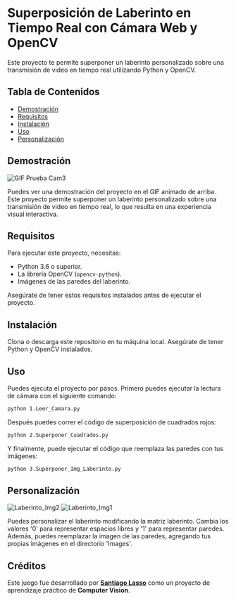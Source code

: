 # Superposición de Laberinto en Tiempo Real con Cámara Web y OpenCV
Este proyecto te permite superponer un laberinto personalizado sobre una transmisión de video en tiempo real utilizando Python y OpenCV.

## Tabla de Contenidos
- [Demostración](#demostración)
- [Requisitos](#requisitos)
- [Instalación](#instalación)
- [Uso](#uso)
- [Personalización](#personalización)

## Demostración
![GIF Prueba Cam3](https://github.com/santiagolassog/Superposicion-Imagen-Laberinto-en-Tiempo-Real-con-Camara-Web-OpenCV/assets/27078128/5cb522e8-375e-4528-acf5-246623e45fd8)

Puedes ver una demostración del proyecto en el GIF animado de arriba. Este proyecto permite superponer un laberinto personalizado sobre una transmisión de video en tiempo real, lo que resulta en una experiencia visual interactiva.

## Requisitos

Para ejecutar este proyecto, necesitas:

- Python 3.6 o superior.
- La librería OpenCV (`opencv-python`).
- Imágenes de las paredes del laberinto.

Asegúrate de tener estos requisitos instalados antes de ejecutar el proyecto.

## Instalación

Clona o descarga este repositorio en tu máquina local.
Asegúrate de tener Python y OpenCV instalados.

## Uso
Puedes ejecuta el proyecto por pasos. Primero puedes ejecutar la lectura de cámara con el siguiente comando:
```bash
python 1.Leer_Camara.py
```
Después puedes correr el código de superposición de cuadrados rojos:
```bash
python 2.Superponer_Cuadrados.py
```
Y finalmente, puede ejecutar el código que reemplaza las paredes con tus imágenes:
```bash
python 3.Superponer_Img_Laberinto.py
```

## Personalización
![Laberinto_Img2](https://github.com/santiagolassog/Superposicion-Imagen-Laberinto-en-Tiempo-Real-con-Camara-Web-OpenCV/assets/27078128/9445105e-1f7b-4469-bdbd-5da328b65f71)
![Laberinto_Img1](https://github.com/santiagolassog/Superposicion-Imagen-Laberinto-en-Tiempo-Real-con-Camara-Web-OpenCV/assets/27078128/b1e1e84e-1378-477d-9105-587b8d680b45)

Puedes personalizar el laberinto modificando la matriz laberinto. Cambia los valores '0' para representar espacios libres y '1' para representar paredes. Además, puedes reemplazar la imagen de las paredes, agregando tus propias imágenes en el directorio 'Images'.

## Créditos

Este juego fue desarrollado por [**Santiago Lasso**](https://santiagolasso.com/) como un proyecto de aprendizaje práctico de **Computer Vision**.

